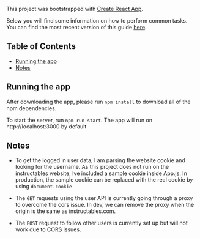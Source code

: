 This project was bootstrapped with [Create React App](https://github.com/facebookincubator/create-react-app).

Below you will find some information on how to perform common tasks.<br>
You can find the most recent version of this guide [here](https://github.com/facebookincubator/create-react-app/blob/master/packages/react-scripts/template/README.md).

## Table of Contents

- [Running the app](#running-the-app)
- [Notes](#notes)

## Running the app

After downloading the app, please run `npm install` to download all of the npm dependencies.

To start the server, run `npm run start`. The app will run on http://localhost:3000 by default

## Notes

 - To get the logged in user data, I am parsing the website cookie and looking for the username. As this project does not run on the instructables website, Ive included a sample cookie inside App.js. In production, the sample cookie can be replaced with the real cookie by using `document.cookie`

 - The `GET` requests using the user API is currently going through a proxy to overcome the cors issue. In dev, we can remove the proxy when the origin is the same as instructables.com. 

 - The `POST` request to follow other users is currently set up but will not work due to CORS issues.


